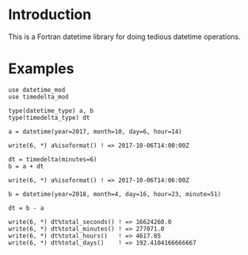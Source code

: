 Introduction
============

This is a Fortran datetime library for doing tedious datetime operations.

Examples
========

```
use datetime_mod
use timedelta_mod

type(datetime_type) a, b
type(timedelta_type) dt

a = datetime(year=2017, month=10, day=6, hour=14)

write(6, *) a%isoformat() ! => 2017-10-06T14:00:00Z

dt = timedelta(minutes=6)
b = a + dt

write(6, *) a%isoformat() ! => 2017-10-06T14:06:00Z

b = datetime(year=2018, month=4, day=16, hour=23, minute=51)

dt = b - a

write(6, *) dt%total_seconds() ! => 16624260.0
write(6, *) dt%total_minutes() ! => 277071.0
write(6, *) dt%total_hours()   ! => 4617.85
write(6, *) dt%total_days()    ! => 192.4104166666667

```